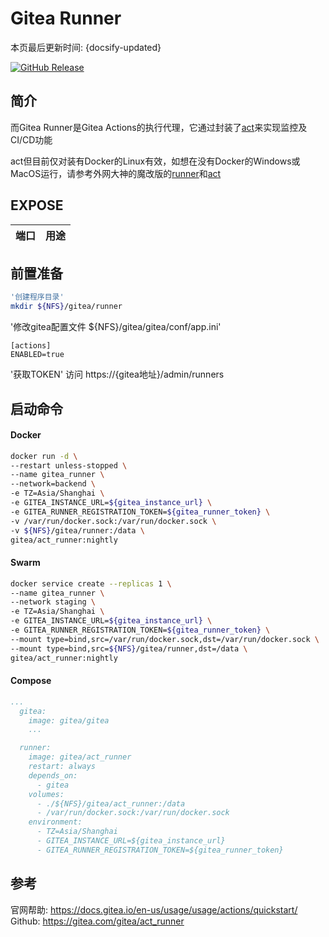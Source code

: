 # Gitea Runner

本页最后更新时间: {docsify-updated}

[![GitHub Release](https://img.shields.io/github/release/gitea/act_runner.svg)](https://github.com/egitea/act_runner/releases/latest)

## 简介

而Gitea Runner是Gitea Actions的执行代理，它通过封装了[act](https://gitea.com/gitea/act)来实现监控及CI/CD功能

act但目前仅对装有Docker的Linux有效，如想在没有Docker的Windows或MacOS运行，请参考外网大神的魔改版的[runner](https://github.com/ChristopherHX/github-act-runner)和[act](https://github.com/nektos/act/issues/97#issuecomment-871735094)


## EXPOSE

| 端口 | 用途 |
| :--- | :--- |




## 前置准备


```bash
'创建程序目录'
mkdir ${NFS}/gitea/runner
```
'修改gitea配置文件 ${NFS}/gitea/gitea/conf/app.ini'
```text
[actions]
ENABLED=true

```
'获取TOKEN'
访问 https://{gitea地址}/admin/runners

## 启动命令

<!-- tabs:start -->
#### **Docker**

```bash
docker run -d \
--restart unless-stopped \
--name gitea_runner \
--network=backend \
-e TZ=Asia/Shanghai \
-e GITEA_INSTANCE_URL=${gitea_instance_url} \
-e GITEA_RUNNER_REGISTRATION_TOKEN=${gitea_runner_token} \
-v /var/run/docker.sock:/var/run/docker.sock \
-v ${NFS}/gitea/runner:/data \
gitea/act_runner:nightly

```


#### **Swarm**

```bash
docker service create --replicas 1 \
--name gitea_runner \
--network staging \
-e TZ=Asia/Shanghai \
-e GITEA_INSTANCE_URL=${gitea_instance_url} \
-e GITEA_RUNNER_REGISTRATION_TOKEN=${gitea_runner_token} \
--mount type=bind,src=/var/run/docker.sock,dst=/var/run/docker.sock \
--mount type=bind,src=${NFS}/gitea/runner,dst=/data \
gitea/act_runner:nightly
```


#### **Compose**
```yaml
...
  gitea:
    image: gitea/gitea
    ...

  runner:
    image: gitea/act_runner
    restart: always
    depends_on:
      - gitea
    volumes:
      - ./${NFS}/gitea/act_runner:/data
      - /var/run/docker.sock:/var/run/docker.sock
    environment:
      - TZ=Asia/Shanghai
      - GITEA_INSTANCE_URL=${gitea_instance_url}
      - GITEA_RUNNER_REGISTRATION_TOKEN=${gitea_runner_token}
```
<!-- tabs:end -->



## 参考

官网帮助: https://docs.gitea.io/en-us/usage/usage/actions/quickstart/
Github: https://gitea.com/gitea/act_runner

